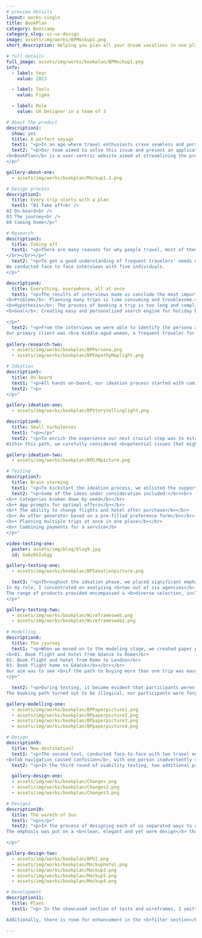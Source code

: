```yaml
---
# preview details
layout: works-single
title: BookPlan
category: Bootcamp
category_slug: ui-ux-design
image: assets/img/works/BPMockup1.png
short_description: Helping you plan all your dream vacations in one place

# full details
full_image: assets/img/works/bookplan/BPMockup1.png
info:
  - label: Year
    value: 2023 

  - label: Tools
    value: Figma

  - label: Role
    value: UX Designer in a team of 3

# About the product
description1:
  show: yes
  title: A perfect voyage
  text1: "<p>In an age where travel enthusiasts crave seamless and personalized experiences, the conventional holiday booking process has become overly complex. Juggling multiple websites for individual bookings often leads to a fragmented and time-consuming experience.</p>"
  text2: "<p>Our team aimed to solve this issue and present an application caters to individual preferences and travel aspirations.</br></br>
<b>BookPlan</b> is a user-centric website aimed at streamlining the process of <b>booking multiple flights and trips simultaneously while offering tailored and customized</b> holiday packages.
</p>"

gallery-about-one:
  - assets/img/works/bookplan/Mockup1.1.png

# Design process
description2:
  title: Every trip starts with a plan
  text1: "01 Take off<br />
02 On-board<br />
03 The journey<br />
04 Coming home</p>"

# Research
description3:
  title: Taking off
  text1: "<p>There are many reasons for why people travel, most of them revolve around leisure and getting refreshed after long weeks of work or school. Good vacations should cater to our needs, so not a single worry occupies our minds.
</br></br></p>"
  text2: "<p>To get a good understanding of frequent travelers' needs our team developed a screener accompanied by a scripted questionnaire. The questions involved preferences in <b>travel modes, past travel experiences, trip organization, assessments of travel agent services, and the overall experience of purchasing a tour.</b></br></br>
We conducted face to face interviews with five individuals.
</p>"

description4:
  title: Everything, everywhere, all at once
  text1: "<p>The results of interviews made us conclude the most important problem and hypothesis.</br></br>
<b>Problem</b>: Planning many trips is time consuming and troublesome.</br></br>
<b>Hypothesis</b>: The process of booking a trip is too long and complicated.</br></br>
<b>Goal</b>: Creating easy and personalized search engine for holiday booking.

</p>"
  text2: "<p>From the interviews we were able to identify the persona and their overarching needs.</br>
Our primary client was <b>a middle-aged woman, a frequent traveler for leisure and business, who needed a tool to help her purchase multiple tours in one.</b></p>"
  
gallery-research-two:
  - assets/img/works/bookplan/BPPersona.png
  - assets/img/works/bookplan/BPEmpathyMaplight.png

# Ideation
description5:
  title: On-board
  text1: "<p>All hands on-board, our ideation process started with coming up of a short story where Zofia finds BookPlan and tries to give it a try by booking her future vacations. The key part of the story was all about focus on <b>the touchpoints of our brand</b> and better connection to the future travellers. </p>"
  text2: "<p>
</p>"

gallery-ideation-one:
  - assets/img/works/bookplan/BPStorytellinglight.png

description6:
  title: Small turbulences
  text1: "<p></p>"
  text2: "<p>To enrich the experience our next crucial step was to establish a User Journey Path. </br></br>
Within this path, we carefully considered <b>potential issues that might be encountered during the trips</b>. We devised swift and effective solutions to ensure that following the initial interaction with BookPlan, users remain encouraged and inclined to return for their future needs.</p>"

gallery-ideation-two:
  - assets/img/works/bookplan/BPUJMpicture.png

# Testing
description7:
  title: Brain storming
  text1: "<p>To kickstart the ideation process, we enlisted the support of collaborators who joined our team, collectively brainstorming innovative solutions to the intricate logistics of travel planning. Each participant contributed their ideas by jotting them down on slips of paper, followed by a collaborative voting process to identify the most promising concepts.</p>"
  text2: "<p>Some of the ideas under consideration included:</br><br>
<b>• Categories broken down by need</b></br>
<b>• App prompts for optimal offers</b></br>
<b>• The ability to change flights and hotel after purchase</b></br>
<b>• An offer generator based on a pre-filled preference form</b></br>
<b>• Planning multiple trips at once in one place</b></br>
<b>• Combining payments for a service</b>
</p>"

video-testing-one:
  poster: assets/img/blog/blog9.jpg
  id: Gu6z6kIukgg

gallery-testing-one:
  - assets/img/works/bookplan/BPIdeationpicture.png

  text3: "<p>Throughout the ideation phase, we placed significant emphasis on competition analysis, given the extensive and well-established solutions within the travel agency industry. <b>Drawing inspiration</b> from proven strategies was a key focus.
In my role, I concentrated on analyzing <b>two out of six agencies</b>, namely ITAKA and TUI. Our team also thoroughly reviewed and examined the remaining competitors: Booking.com , Wakacje.pl, Airbnb, and Skyscanner.
The range of products provided encompassed a <b>diverse selection, including tours, hotels, combined flight offers with accommodations, and various amenities</b>.
</p>"

gallery-testing-two:
  - assets/img/works/bookplan/Wireframesweb.png
  - assets/img/works/bookplan/Wireframesweb2.png
    
# Modelling
description8:
  title: The journey
  text1: "<p>When we moved on to the modeling stage, we created paper prototypes thus testing three people whose task was to:</br></br>
<b>01. Book flight and hotel from Gdańsk to Rome</br>
02. Book flight and hotel from Rome to London</br>
03. Book flight home to Gdańsk</b></br></br>
Our aim was to see <b>if the path to buying more than one trip was easy, short and understandable</b>.
</p>"

  text2: "<p>During testing, it became evident that participants weren't the only ones facing challenges in finding a way to book more than one tour. As testers, we encountered momentary difficulties in completing the test with our paper prototypes. </br></br> This experience guided us to further insights and resolutions.</br></br>
The booking path turned out to be illogical, our participants were forgetting their original choices when booking a second flight. For subsequent tests, <b>we decided to run separate tests using low fidelity prototypes on a web browser resolution</b>, which allows the  better access to process information.</p>"

gallery-modelling-one:
  - assets/img/works/bookplan/BPPaperpicture1.png
  - assets/img/works/bookplan/BPpaperpicture2.png
  - assets/img/works/bookplan/BPpaperpicture3.png
  - assets/img/works/bookplan/BPpaperpicture4.png

# Design
description9:
  title: New destination?
  text1: "<p>The second test, conducted face-to-face with two travel enthusiasts, aimed to assess a new website prototype featuring recent corrections. </br></br> Our testers navigated smoothly through booking a trip from Gdańsk to Rome. Challenges emerged when adding a second trip to London.</br> <b>The Add Destination button wasn't visible enough</b>, leading to insights for improvement.
<b>Tab navigation caused confusion</b>, with one person inadvertently returning to the Hotels tab after selecting Flights + Hotels. Despite these challenges, testers successfully booked flights and hotels to Rome and London, with minor confusion during the return flight booking.</p>"
  text2: "<p>In the third round of usability testing, two additional participants were included, leading to valuable insights for refinement and enhancement.</p>"

  gallery-design-one:
  - assets/img/works/bookplan/Changes.png
  - assets/img/works/bookplan/Changes2.png
  - assets/img/works/bookplan/Changes3.png

# Design2
description10:
  title: The warmth of Sun
  text1: "<p></p>"
  text2: "<p>In the process of designing each of us separated ways to develop their own image of the BookPlan. </br>
The emphasis was put on a <b>clean, elegant and yet warm design</b> that could help travelers browse through the website smoothly and almost experience the first step of walking into a sunny day off on a beach.

</p>"

gallery-design-two:
  - assets/img/works/bookplan/BPUI.png
  - assets/img/works/bookplan/Mockuphotel.png
  - assets/img/works/bookplan/Mockup3.png
  - assets/img/works/bookplan/Mockup5.png
  - assets/img/works/bookplan/Mockup4.png

# Development 
description11:
  title: Plans
  text1: "<p> In the showcased section of tests and wireframes, I omitted crucial features such as <b>content personalization and search engine suggestions</b>. These elements, informed by user feedback, will be instrumental in crafting personalized tour packages in subsequent stages.

Additionally, there is room for enhancement in the <b>filter section</b>, with consideration for increasing their number. Introducing a user profile with tabs for various tour types and customized preferences for each category would further elevate the user experience.</p>"
  
---
```

